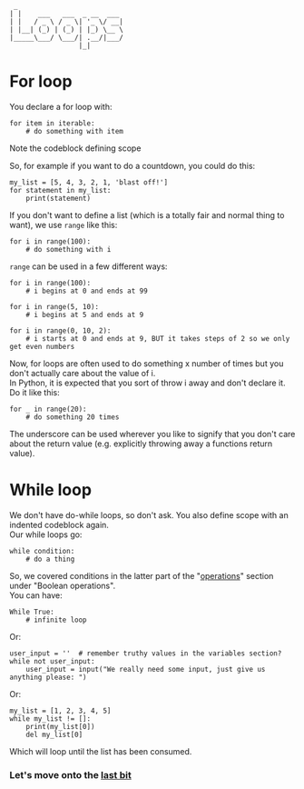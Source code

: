 ```
 _                          
| |    ___   ___  _ __  ___ 
| |   / _ \ / _ \| '_ \/ __|
| |__| (_) | (_) | |_) \__ \
|_____\___/ \___/| .__/|___/
                 |_|  
```

# For loop
You declare a for loop with:
```
for item in iterable:
    # do something with item
```
Note the codeblock defining scope

So, for example if you want to do a countdown, you could do this:
```
my_list = [5, 4, 3, 2, 1, 'blast off!']
for statement in my_list:
    print(statement)
```

If you don't want to define a list (which is a totally fair and normal thing to want), we use `range` like this:
```
for i in range(100):
    # do something with i
```
`range` can be used in a few different ways:
```
for i in range(100):
    # i begins at 0 and ends at 99

for i in range(5, 10):
    # i begins at 5 and ends at 9

for i in range(0, 10, 2):
    # i starts at 0 and ends at 9, BUT it takes steps of 2 so we only get even numbers
```

Now, for loops are often used to do something x number of times but you don't actually care about the value of i.  
In Python, it is expected that you sort of throw i away and don't declare it.  
Do it like this:
```
for _ in range(20):
    # do something 20 times
```
The underscore can be used wherever you like to signify that you don't care about the return value (e.g. explicitly throwing away a functions return value).

# While loop
We don't have do-while loops, so don't ask. You also define scope with an indented codeblock again.  
Our while loops go:
```
while condition:
    # do a thing
```
So, we covered conditions in the latter part of the "[operations](./05_operations.md#boolean-operations)" section under "Boolean operations".  
You can have:
```
While True:
    # infinite loop
```
Or:
```
user_input = ''  # remember truthy values in the variables section?
while not user_input:
    user_input = input("We really need some input, just give us anything please: ")
```
Or:
```
my_list = [1, 2, 3, 4, 5]
while my_list != []:
    print(my_list[0])
    del my_list[0]
```
Which will loop until the list has been consumed.


### Let's move onto the [last bit](./08_functions.md)

